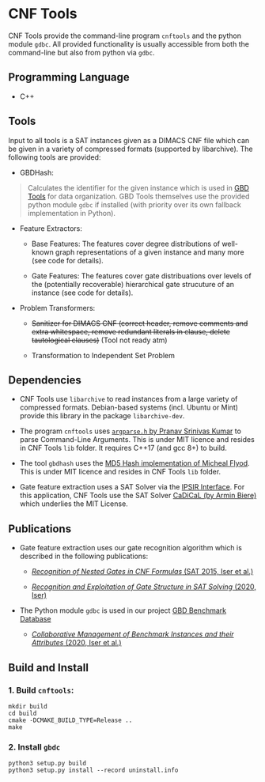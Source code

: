 # CNF Tools

CNF Tools provide the command-line program `cnftools` and the python module `gdbc`. All provided functionality is usually accessible from both the command-line but also from python via `gdbc`.

## Programming Language
- C++

## Tools

Input to all tools is a SAT instances given as a DIMACS CNF file which can be given in a variety of compressed formats (supported by libarchive). The following tools are provided:

* GBDHash:
> Calculates the identifier for the given instance which is used in [GBD Tools](https://pypi.org/project/gbd-tools/) for data organization. GBD Tools themselves use the provided python module `gdbc` if installed (with priority over its own fallback implementation in Python).
* Feature Extractors:
    * Base Features: The features cover degree distributions of well-known graph representations of a given instance and many more (see code for details).

    * Gate Features: The features cover gate distribuations over levels of the (potentially recoverable) hierarchical gate strucuture of an instance (see code for details).

* Problem Transformers:
    * ~~Sanitizer for DIMACS CNF (correct header, remove comments and extra whitespace, remove redundant literals in clause, delete tautological clauses)~~ (Tool not ready atm)

    * Transformation to Independent Set Problem


## Dependencies

* CNF Tools use `libarchive` to read instances from a large variety of compressed formats. Debian-based systems (incl. Ubuntu or Mint) provide this library in the package `libarchive-dev`.

* The program `cnftools` uses [`argparse.h` by Pranav Srinivas Kumar](https://github.com/p-ranav/argparse) to parse Command-Line Arguments. This is under MIT licence and resides in CNF Tools `lib` folder. It requires C++17 (and gcc 8+) to build.

* The tool `gbdhash` uses the [MD5 Hash implementation of Micheal Flyod](https://github.com/CommanderBubble/MD5). This is under MIT licence and resides in CNF Tools `lib` folder.

* Gate feature extraction uses a SAT Solver via the [IPSIR Interface](https://github.com/biotomas/ipasir). For this application, CNF Tools use the SAT Solver [CaDiCaL (by Armin Biere)](http://fmv.jku.at/cadical/) which underlies the MIT License.


## Publications

* Gate feature extraction uses our gate recognition algorithm which is described in the following publications:

    * [*Recognition of Nested Gates in CNF Formulas* (SAT 2015, Iser et al.)](https://rdcu.be/czCr1)

    * [*Recognition and Exploitation of Gate Structure in SAT Solving* (2020, Iser)](https://d-nb.info/1209199122/34)

* The Python module `gdbc` is used in our project [GBD Benchmark Database](https://github.com/Udopia/gbd)

    * [*Collaborative Management of Benchmark Instances and their Attributes* (2020, Iser et al.)](https://arxiv.org/pdf/2009.02995.pdf)


## Build and Install

### 1. Build `cnftools`:

    mkdir build
    cd build
    cmake -DCMAKE_BUILD_TYPE=Release ..
    make

### 2. Install `gbdc`

    python3 setup.py build
    python3 setup.py install --record uninstall.info







